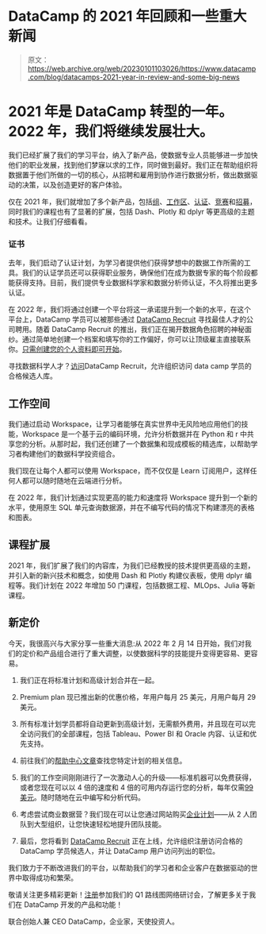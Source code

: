 # DataCamp 的 2021 年回顾和一些重大新闻

> 原文：<https://web.archive.org/web/20230101103026/https://www.datacamp.com/blog/datacamps-2021-year-in-review-and-some-big-news>

# 2021 年是 DataCamp 转型的一年。2022 年，我们将继续发展壮大。

我们已经扩展了我们的学习平台，纳入了新产品，使数据专业人员能够进一步加快他们的职业发展，找到他们梦寐以求的工作，同时做到最好。我们正在帮助组织将数据置于他们所做的一切的核心，从招聘和雇用到协作进行数据分析，做出数据驱动的决策，以及创造更好的客户体验。

仅在 2021 年，我们就增加了多个新产品，包括[组](https://web.archive.org/web/20221212135827/https://app.datacamp.com/groups)、[工作区](https://web.archive.org/web/20221212135827/https://www.datacamp.com/workspace)、[认证](https://web.archive.org/web/20221212135827/https://www.datacamp.com/certification)、[竞赛](https://web.archive.org/web/20221212135827/https://www.datacamp.com/data-science-competitions)和[招募](https://web.archive.org/web/20221212135827/https://www.datacamp.com/hire-data-professionals)，同时我们的课程也有了显著的扩展，包括 Dash、Plotly 和 dplyr 等更高级的主题和技术。让我们仔细看看。

### 证书

去年，我们启动了认证计划，为学习者提供他们获得梦想中的数据工作所需的工具。我们的认证学员还可以获得职业服务，确保他们在成为数据专家的每个阶段都能获得支持。目前，我们提供专业数据科学家和数据分析师认证，不久将推出更多认证。

在 2022 年，我们将通过创建一个平台将这一承诺提升到一个新的水平，在这个平台上，DataCamp 学员可以被那些通过 [DataCamp Recruit](https://web.archive.org/web/20221212135827/https://www.datacamp.com/hire-data-professionals) 寻找最佳人才的公司聘用。随着 DataCamp Recruit 的推出，我们正在揭开数据角色招聘的神秘面纱。通过简单地创建一个档案和填写你的工作偏好，你可以让顶级雇主直接联系你。[只需创建您的个人资料即可开始](https://web.archive.org/web/20221212135827/https://www.datacamp.com/talent)。

寻找数据科学人才？[访问](https://web.archive.org/web/20221212135827/https://www.datacamp.com/pricing?tab=recruit)DataCamp Recruit，允许组织访问 data camp 学员的合格候选人库。

## 工作空间

我们通过启动 Workspace，让学习者能够在真实世界中无风险地应用他们的技能，Workspace 是一个基于云的编码环境，允许分析数据并在 Python 和 r 中共享您的分析。从那时起，我们还创建了一个数据集和现成模板的精选库，以帮助学习者构建他们的数据科学投资组合。

我们现在让每个人都可以使用 Workspace，而不仅仅是 Learn 订阅用户，这样任何人都可以随时随地在云端进行分析。

在 2022 年，我们计划通过实现更高的能力和速度将 Workspace 提升到一个新的水平，使用原生 SQL 单元查询数据源，并在不编写代码的情况下构建漂亮的表格和图表。

## 课程扩展

2021 年，我们扩展了我们的内容库，为我们已经教授的技术提供更高级的主题，并引入新的新兴技术和概念，如使用 Dash 和 Plotly 构建仪表板，使用 dplyr 编程等。我们计划在 2022 年增加 50 门课程，包括数据工程、MLOps、Julia 等新课程。

## 新定价

今天，我很高兴与大家分享一些重大消息:从 2022 年 2 月 14 日开始，我们对我们的定价和产品组合进行了重大调整，以使数据科学的技能提升变得更容易、更容易。

1.  我们正在将标准计划和高级计划合并在一起。

1.  Premium plan 现已推出新的优惠价格，年用户每月 25 美元，月用户每月 29 美元。

2.  所有标准计划学员都将自动更新到高级计划，无需额外费用，并且现在可以完全访问我们的全部课程，包括 Tableau、Power BI 和 Oracle 内容、认证和优先支持。

3.  前往我们的[帮助中心文章](https://web.archive.org/web/20221212135827/https://support.datacamp.com/hc/en-us/articles/4433521440791)查找您特定计划的相关信息。

3.  我们的工作空间刚刚进行了一次激动人心的升级——标准机器可以免费获得，或者您现在可以以 4 倍的速度和 4 倍的可用内存运行您的分析，每年仅需[99 美元](https://web.archive.org/web/20221212135827/https://www.datacamp.com/pricing?tab=workspace)。随时随地在云中编写和分析代码。

4.  考虑尝试商业数据营？我们现在可以让您通过网站购买[企业计划](https://web.archive.org/web/20221212135827/https://www.datacamp.com/pricing/learn/enterprise)——从 2 人团队到大型组织，让您快速轻松地提升团队技能。

5.  最后，您将看到 [DataCamp Recruit](https://web.archive.org/web/20221212135827/https://www.datacamp.com/pricing?tab=recruit) 正在上线，允许组织注册访问合格的 DataCamp 学员候选人，并让 DataCamp 用户访问列出的职位。

我们致力于不断改进我们的平台，以帮助我们的学习者和企业客户在数据驱动的世界中取得成功和繁荣。

敬请关注更多精彩更新！[注册](https://web.archive.org/web/20221212135827/https://www.datacamp.com/webinars/datacamp-roadmap-Q1-2022)参加我们的 Q1 路线图网络研讨会，了解更多关于我们在 DataCamp 开发的产品和功能！

联合创始人兼 CEO DataCamp，企业家，天使投资人。